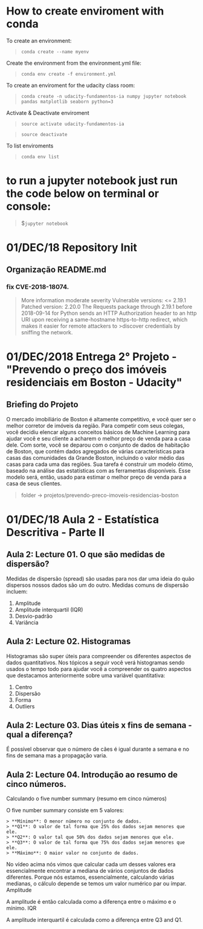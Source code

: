 # How to create enviroment with conda

To create an environment:

>`conda create --name myenv`

Create the environment from the environment.yml file:

>`conda env create -f environment.yml`

To create an enviroment for the udacity class room:
>`conda create -n udacity-fundamentos-ia numpy jupyter notebook  pandas matplotlib seaborn python=3`

Activate & Deactivate enviroment

>`source activate udacity-fundamentos-ia`

>`source deactivate`

To list enviroments

>`conda env list`


# to run a jupyter notebook just run the code below on terminal or console:
>$`jupyter notebook`






# 01/DEC/18 Repository Init


## Organização README.md


### fix CVE-2018-18074.
>More information
>moderate severity
>Vulnerable versions: <= 2.19.1
>Patched version: 2.20.0
>The Requests package through 2.19.1 before 2018-09-14 for Python sends an HTTP Authorization header to an http URI upon receiving a same-hostname https-to-http redirect, which makes it easier for remote attackers to >discover credentials by sniffing the network.


# 01/DEC/2018 Entrega 2° Projeto - "Prevendo o preço dos imóveis residenciais em Boston - Udacity" 


## Briefing do Projeto

O mercado imobiliário de Boston é altamente competitivo, e você quer ser o melhor corretor de imóveis da região. Para competir com seus colegas, você decidiu elencar alguns conceitos básicos de Machine Learning para ajudar você e seu cliente a acharem o melhor preço de venda para a casa dele. Com sorte, você se deparou com o conjunto de dados de habitação de Boston, que contém dados agregados de várias características para casas das comunidades da Grande Boston, incluindo o valor médio das casas para cada uma das regiões. Sua tarefa é construir um modelo ótimo, baseado na análise das estatísticas com as ferramentas disponíveis. Esse modelo será, então, usado para estimar o melhor preço de venda para a casa de seus clientes.

> folder -> projetos/prevendo-preco-imoveis-residencias-boston

# 01/DEC/18 Aula 2 - Estatística Descritiva - Parte II

## Aula 2: Lecture 01. O que são medidas de dispersão?


Medidas de dispersão (spread) são usadas para nos dar uma ideia do quão dispersos nossos dados são um do outro. Medidas comuns de dispersão incluem:


1. Amplitude
2. Amplitude interquartil (IQR)
3. Desvio-padrão
4. Variância


## Aula 2: Lecture 02. Histogramas

Histogramas são super úteis para compreender os diferentes aspectos de dados quantitativos. Nos tópicos a seguir você verá histogramas sendo usados o tempo todo para ajudar você a compreender os quatro aspectos que destacamos anteriormente sobre uma variável quantitativa:

1. Centro
2. Dispersão
3. Forma
4. Outliers

## Aula 2: Lecture 03. Dias úteis x fins de semana - qual a diferença?

É  possível observar que o número de cães é igual durante a semana e no fins de semana mas a propagação varia.


## Aula 2: Lecture 04. Introdução ao resumo de cinco números.


Calculando o five number summary (resumo em cinco números)

O five number summary consiste em 5 valores:

    > **Mínimo**: O menor número no conjunto de dados.
    > **Q1**​: O valor de tal forma que 25% dos dados sejam menores que ele.
    > **Q2**​: O valor tal que 50% dos dados sejam menores que ele.
    > **Q3**​: O valor de tal forma que 75% dos dados sejam menores que ele.
    > **Máximo**: O maior valor no conjunto de dados.

No vídeo acima nós vimos que calcular cada um desses valores era essencialmente encontrar a mediana de vários conjuntos de dados diferentes. Porque nós estamos, essencialmente, calculando várias medianas, o cálculo depende se temos um valor numérico par ou ímpar.
Amplitude

A amplitude é então calculada como a diferença entre o máximo e o mínimo.
IQR

A amplitude interquartil é calculada como a diferença entre Q3 and Q1​.


